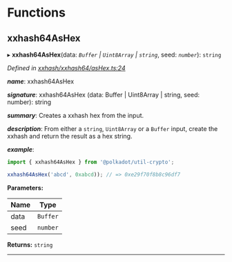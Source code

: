 

# Functions

<a id="xxhash64ashex"></a>

##  xxhash64AsHex

▸ **xxhash64AsHex**(data: *`Buffer` | `Uint8Array` | `string`*, seed: *`number`*): `string`

*Defined in [xxhash/xxhash64/asHex.ts:24](https://github.com/polkadot-js/common/blob/294c255/packages/util-crypto/src/xxhash/xxhash64/asHex.ts#L24)*

*__name__*: xxhash64AsHex

*__signature__*: xxhash64AsHex (data: Buffer | Uint8Array | string, seed: number): string

*__summary__*: Creates a xxhash hex from the input.

*__description__*: From either a `string`, `Uint8Array` or a `Buffer` input, create the xxhash and return the result as a hex string.

*__example__*:   

```javascript
import { xxhash64AsHex } from '@polkadot/util-crypto';

xxhash64AsHex('abcd', 0xabcd)); // => 0xe29f70f8b8c96df7
```

**Parameters:**

| Name | Type |
| ------ | ------ |
| data | `Buffer` | `Uint8Array` | `string` |
| seed | `number` |

**Returns:** `string`

___


